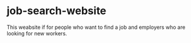 # job-search-website
 This weabsite if for people who want to find a job and employers who are looking for new workers.
